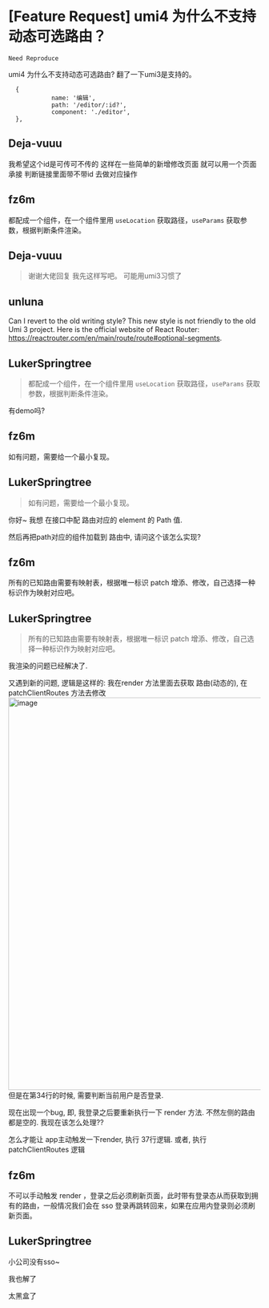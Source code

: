 # [Feature Request] umi4 为什么不支持动态可选路由？

`Need Reproduce`

umi4 为什么不支持动态可选路由?
翻了一下umi3是支持的。

```
  {
            name: '编辑',
            path: '/editor/:id?',
            component: './editor',
  },
```

## Deja-vuuu

我希望这个id是可传可不传的
这样在一些简单的新增修改页面 就可以用一个页面承接 判断链接里面带不带id 去做对应操作

## fz6m

都配成一个组件，在一个组件里用 `useLocation` 获取路径，`useParams` 获取参数，根据判断条件渲染。

## Deja-vuuu

> 谢谢大佬回复 我先这样写吧。 可能用umi3习惯了

## unluna

Can I revert to the old writing style? This new style is not friendly to the old Umi 3 project. Here is the official website of React Router: https://reactrouter.com/en/main/route/route#optional-segments.

## LukerSpringtree

> 都配成一个组件，在一个组件里用 `useLocation` 获取路径，`useParams` 获取参数，根据判断条件渲染。

有demo吗?

## fz6m

如有问题，需要给一个最小复现。

## LukerSpringtree

> 如有问题，需要给一个最小复现。

你好~
我想 在接口中配 路由对应的 element 的 Path 值.

然后再把path对应的组件加载到 路由中, 请问这个该怎么实现?

## fz6m

所有的已知路由需要有映射表，根据唯一标识 patch 增添、修改，自己选择一种标识作为映射对应吧。

## LukerSpringtree

> 所有的已知路由需要有映射表，根据唯一标识 patch 增添、修改，自己选择一种标识作为映射对应吧。

我渲染的问题已经解决了.

又遇到新的问题, 逻辑是这样的:
我在render 方法里面去获取 路由(动态的), 在patchClientRoutes 方法去修改
<img width="783" alt="image" src="https://github.com/umijs/umi/assets/9697295/2689c031-f312-4a90-a16c-bcf5ecd0aace">
但是在第34行的时候, 需要判断当前用户是否登录.

现在出现一个bug, 即, 我登录之后要重新执行一下 render 方法.
不然左侧的路由都是空的. 我现在该怎么处理??

怎么才能让 app主动触发一下render, 执行 37行逻辑.
或者, 执行 patchClientRoutes 逻辑

## fz6m

不可以手动触发 render ，登录之后必须刷新页面，此时带有登录态从而获取到拥有的路由，一般情况我们会在 sso 登录再跳转回来，如果在应用内登录则必须刷新页面。

## LukerSpringtree

小公司没有sso~

我也解了

太黑盒了
